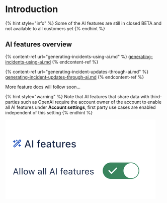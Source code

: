 # Introduction

{% hint style="info" %}
Some of the AI features are still in closed BETA and not available to all customers yet
{% endhint %}

## AI features overview

{% content-ref url="generating-incidents-using-ai.md" %}
[generating-incidents-using-ai.md](generating-incidents-using-ai.md)
{% endcontent-ref %}

{% content-ref url="generating-incident-updates-through-ai.md" %}
[generating-incident-updates-through-ai.md](generating-incident-updates-through-ai.md)
{% endcontent-ref %}

More feature docs will follow soon...





{% hint style="warning" %}
Note that AI features that share data with third-parties such as OpenAI require the account owner of the account to enable all AI features under **Account settings**, first party use cases are enabled independent of this setting
{% endhint %}

![](<../.gitbook/assets/image (1).png>)
